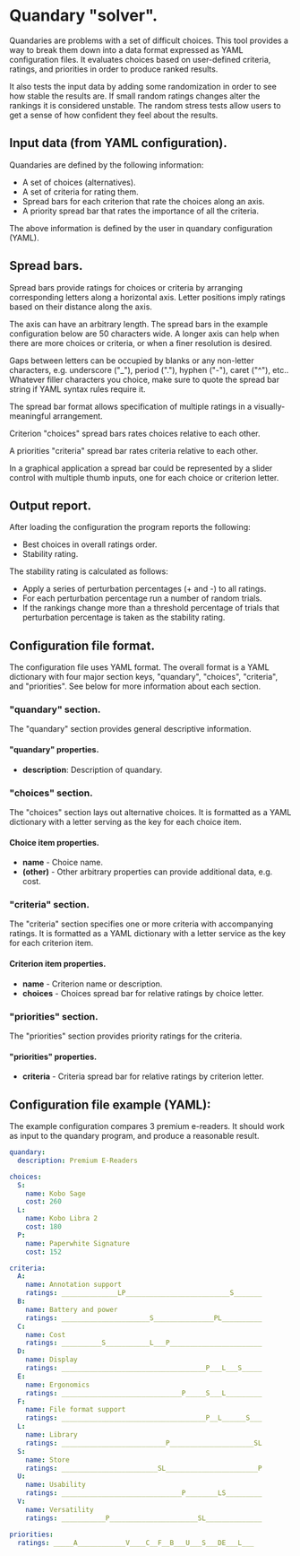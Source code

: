 # Quandary "solver".

Quandaries are problems with a set of difficult choices. This tool provides a
way to break them down into a data format expressed as YAML configuration files.
It evaluates choices based on user-defined criteria, ratings, and priorities in
order to produce ranked results.

It also tests the input data by adding some randomization in order to see how
stable the results are. If small random ratings changes alter the rankings it is
considered unstable. The random stress tests allow users to get a sense of how
confident they feel about the results.

## Input data (from YAML configuration).

Quandaries are defined by the following information:

* A set of choices (alternatives).
* A set of criteria for rating them.
* Spread bars for each criterion that rate the choices along an axis.
* A priority spread bar that rates the importance of all the criteria.

The above information is defined by the user in quandary configuration (YAML).

## Spread bars.

Spread bars provide ratings for choices or criteria by arranging corresponding
letters along a horizontal axis. Letter positions imply ratings based on their
distance along the axis. 

The axis can have an arbitrary length. The spread bars in the example
configuration below are 50 characters wide. A longer axis can help when there
are more choices or criteria, or when a finer resolution is desired.

Gaps between letters can be occupied by blanks or any non-letter characters,
e.g. underscore ("_"), period ("."), hyphen ("-"), caret ("^"), etc.. Whatever
filler characters you choice, make sure to quote the spread bar string if YAML
syntax rules require it.

The spread bar format allows specification of multiple ratings in a
visually-meaningful arrangement. 

Criterion "choices" spread bars rates choices relative to each other.

A priorities "criteria" spread bar rates criteria relative to each other.

In a graphical application a spread bar could be represented by a slider control
with multiple thumb inputs, one for each choice or criterion letter.

## Output report.

After loading the configuration the program reports the following:

* Best choices in overall ratings order.
* Stability rating.

The stability rating is calculated as follows:

* Apply a series of perturbation percentages (+ and -) to all ratings.
* For each perturbation percentage run a number of random trials.
* If the rankings change more than a threshold percentage of trials that
  perturbation percentage is taken as the stability rating.

## Configuration file format.

The configuration file uses YAML format. The overall format is a YAML dictionary
with four major section keys, "quandary", "choices", "criteria", and
"priorities". See below for more information about each section.

### "quandary" section.

The "quandary" section provides general descriptive information.

#### "quandary" properties.

- **description**: Description of quandary.

### "choices" section.

The "choices" section lays out alternative choices. It is formatted as a YAML
dictionary with a letter serving as the key for each choice item.

#### Choice item properties.

- **name** - Choice name.
- **(other)** - Other arbitrary properties can provide additional data, 
  e.g. cost.  

### "criteria" section.

The "criteria" section specifies one or more criteria with accompanying ratings.
It is formatted as a YAML dictionary with a letter service as the key for each
criterion item.

#### Criterion item properties.

- **name** - Criterion name or description.
- **choices** - Choices spread bar for relative ratings by choice letter.

### "priorities" section.

The "priorities" section provides priority ratings for the criteria.

#### "priorities" properties.

- **criteria** - Criteria spread bar for relative ratings by criterion letter.

## Configuration file example (YAML):

The example configuration compares 3 premium e-readers. It should work as input
to the quandary program, and produce a reasonable result.

```yaml
quandary:
  description: Premium E-Readers

choices:
  S:
    name: Kobo Sage
    cost: 260
  L:
    name: Kobo Libra 2
    cost: 180
  P:
    name: Paperwhite Signature
    cost: 152

criteria:
  A:
    name: Annotation support
    ratings: ______________LP__________________________S_______
  B:
    name: Battery and power
    ratings: ______________________S_______________PL__________
  C:
    name: Cost
    ratings: __________S___________L___P_______________________
  D:
    name: Display
    ratings: ____________________________________P___L___S_____
  E:
    name: Ergonomics
    ratings: ______________________________P_____S___L_________
  F:
    name: File format support
    ratings: ____________________________________P__L______S___
  L:
    name: Library
    ratings: __________________________P_____________________SL
  S:
    name: Store
    ratings: ________________________SL_______________________P
  U:
    name: Usability
    ratings: ______________________________P________LS_________
  V:
    name: Versatility
    ratings: ___________P______________________SL______________

priorities:
  ratings: _____A____________V____C__F__B___U___S___DE___L___
```
